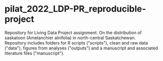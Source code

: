# pilat_2022_LDP-PR_reproducible-project
Repository for Living Data Project assignment. On the distribution of saskatoon (Amelanchier alnifolia) in north-central Saskatchewan.
Repository includes folders for R scripts ("scripts"), clean and raw data ("data"), figures from analyses ("outputs") and a manuscript and associated literature files ("manuscript"). 

